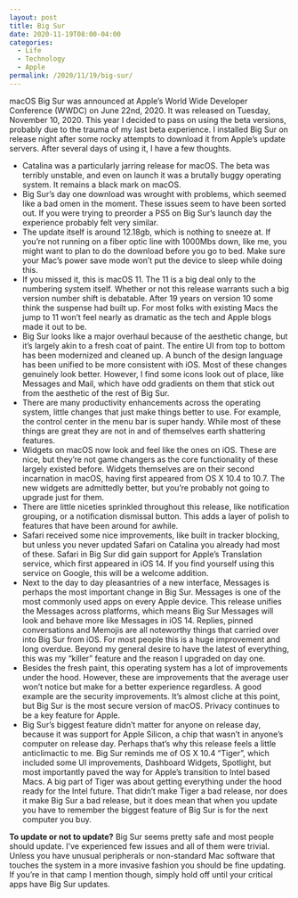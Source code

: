 ```yaml
---
layout: post
title: Big Sur
date: 2020-11-19T08:00-04:00
categories:
  - Life
  - Technology
  - Apple
permalink: /2020/11/19/big-sur/
---
```


macOS Big Sur was announced at Apple’s World Wide Developer Conference (WWDC) on June 22nd, 2020. It was released on Tuesday, November 10, 2020. This year I decided to pass on using the beta versions, probably due to the trauma of my last beta experience. I installed Big Sur on release night after some rocky attempts to download it from Apple’s update servers. After several days of using it, I have a few thoughts.

<!-- excerpt -->

- Catalina was a particularly jarring release for macOS. The beta was terribly unstable, and even on launch it was a brutally buggy operating system. It remains a black mark on macOS.
- Big Sur’s day one download was wrought with problems, which seemed like a bad omen in the moment. These issues seem to have been sorted out. If you were trying to preorder a PS5 on Big Sur’s launch day the experience probably felt very similar.
- The update itself is around 12.18gb, which is nothing to sneeze at. If you’re not running on a fiber optic line with 1000Mbs down, like me, you might want to plan to do the download before you go to bed. Make sure your Mac’s power save mode won’t put the device to sleep while doing this.
- If you missed it, this is macOS 11. The 11 is a big deal only to the numbering system itself. Whether or not this release warrants such a big version number shift is debatable. After 19 years on version 10 some think the suspense had built up. For most folks with existing Macs the jump to 11 won’t feel nearly as dramatic as the tech and Apple blogs made it out to be.
- Big Sur looks like a major overhaul because of the aesthetic change, but it’s largely akin to a fresh coat of paint. The entire UI from top to bottom has been modernized and cleaned up. A bunch of the design language has been unified to be more consistent with iOS. Most of these changes genuinely look better. However, I find some icons look out of place, like Messages and Mail, which have odd gradients on them that stick out from the aesthetic of the rest of Big Sur.
- There are many productivity enhancements across the operating system, little changes that just make things better to use. For example, the control center in the menu bar is super handy. While most of these things are great they are not in and of themselves earth shattering features.
- Widgets on macOS now look and feel like the ones on iOS. These are nice, but they’re not game changers as the core functionality of these largely existed before. Widgets themselves are on their second incarnation in macOS, having first appeared from OS X 10.4 to 10.7. The new widgets are admittedly better, but you’re probably not going to upgrade just for them.
- There are little niceties sprinkled throughout this release, like notification grouping, or a notification dismissal button. This adds a layer of polish to features that have been around for awhile.
- Safari received some nice improvements, like built in tracker blocking, but unless you never updated Safari on Catalina you already had most of these. Safari in Big Sur did gain support for Apple’s Translation service, which first appeared in iOS 14. If you find yourself using this service on Google, this will be a welcome addition.
- Next to the day to day pleasantries of a new interface, Messages is perhaps the most important change in Big Sur. Messages is one of the most commonly used apps on every Apple device. This release unifies the Messages across platforms, which means Big Sur Messages will look and behave more like Messages in iOS 14. Replies, pinned conversations and Memojis are all noteworthy things that carried over into Big Sur from iOS. For most people this is a huge improvement and long overdue. Beyond my general desire to have the latest of everything, this was my “killer” feature and the reason I upgraded on day one.
- Besides the fresh paint, this operating system has a lot of improvements under the hood. However, these are improvements that the average user won’t notice but make for a better experience regardless. A good example are the security improvements. It’s almost cliche at this point, but Big Sur is the most secure version of macOS. Privacy continues to be a key feature for Apple.
- Big Sur’s biggest feature didn’t matter for anyone on release day, because it was support for Apple Silicon, a chip that wasn’t in anyone’s computer on release day. Perhaps that’s why this release feels a little anticlimactic to me. Big Sur reminds me of  OS X 10.4 “Tiger”, which included some UI improvements, Dashboard Widgets, Spotlight, but most importantly paved the way for Apple’s transition to Intel based Macs. A big part of Tiger was about getting everything under the hood ready for the Intel future. That didn’t make Tiger a bad release, nor does it make Big Sur a bad release, but it does mean that when you update you have to remember the biggest feature of Big Sur is for the next computer you buy.

**To update or not to update?** Big Sur seems pretty safe and most people should update. I’ve experienced few issues and all of them were trivial. Unless you have unusual peripherals or non-standard Mac software that touches the system in a more invasive fashion you should be fine updating. If you’re in that camp I mention though, simply hold off until your critical apps have Big Sur updates.
